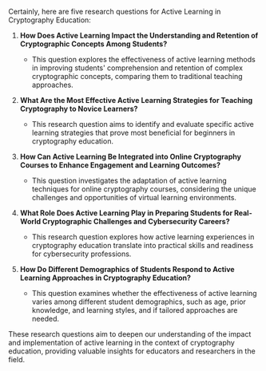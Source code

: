 Certainly, here are five research questions for Active Learning in Cryptography Education:

1. **How Does Active Learning Impact the Understanding and Retention of Cryptographic Concepts Among Students?**
   - This question explores the effectiveness of active learning methods in improving students' comprehension and retention of complex cryptographic concepts, comparing them to traditional teaching approaches.

2. **What Are the Most Effective Active Learning Strategies for Teaching Cryptography to Novice Learners?**
   - This research question aims to identify and evaluate specific active learning strategies that prove most beneficial for beginners in cryptography education.

3. **How Can Active Learning Be Integrated into Online Cryptography Courses to Enhance Engagement and Learning Outcomes?**
   - This question investigates the adaptation of active learning techniques for online cryptography courses, considering the unique challenges and opportunities of virtual learning environments.

4. **What Role Does Active Learning Play in Preparing Students for Real-World Cryptographic Challenges and Cybersecurity Careers?**
   - This research question explores how active learning experiences in cryptography education translate into practical skills and readiness for cybersecurity professions.

5. **How Do Different Demographics of Students Respond to Active Learning Approaches in Cryptography Education?**
   - This question examines whether the effectiveness of active learning varies among different student demographics, such as age, prior knowledge, and learning styles, and if tailored approaches are needed.

These research questions aim to deepen our understanding of the impact and implementation of active learning in the context of cryptography education, providing valuable insights for educators and researchers in the field.

